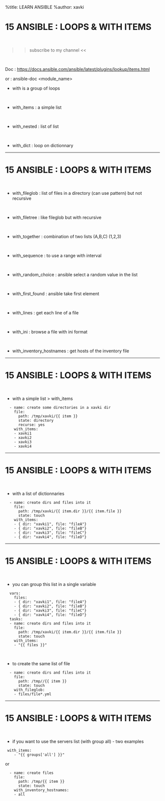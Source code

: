 %title: LEARN ANSIBLE
%author: xavki


# 15 ANSIBLE : LOOPS & WITH ITEMS

<br>

>> subscribe to my channel <<

<br>

Doc : https://docs.ansible.com/ansible/latest/plugins/lookup/items.html

or : ansible-doc <module_name>

* with is a group of loops

<br>

* with_items : a simple list

<br>

* with_nested : list of list

<br>

* with_dict : loop on dictionnary

---------------------------------------------------------------------------------------

# 15 ANSIBLE : LOOPS & WITH ITEMS

<br>

* with_fileglob : list of files in a directory (can use pattern) but not recursive

<br>

* with_filetree : like fileglob but with recursive

<br>

* with_together : combination of two lists (A,B,C) (1,2,3)

<br>

* with_sequence : to use a range with interval

<br>

* with_random_choice : ansible select a random value in the list

<br>

* with_first_found : ansible take first element

<br>

* with_lines : get each line of a file

<br>

* with_ini : browse a file with ini format

<br>

* with_inventory_hostnames : get hosts of the inventory file

---------------------------------------------------------------------------------------

# 15 ANSIBLE : LOOPS & WITH ITEMS


<br>

* with a simple list > with_items

```
  - name: create some directories in a xavki dir
    file:
      path: /tmp/xavki/{{ item }}
      state: directory
      recurse: yes
    with_items:
    - xavki1
    - xavki2
    - xavki3
    - xavki4
```

---------------------------------------------------------------------------------------

# 15 ANSIBLE : LOOPS & WITH ITEMS

<br>

* with a list of dictionnaries

```
  - name: create dirs and files into it
    file:
      path: /tmp/xavki/{{ item.dir }}/{{ item.file }}
      state: touch
    with_items:
    - { dir: "xavki1", file: "fileA"}
    - { dir: "xavki2", file: "fileB"}
    - { dir: "xavki3", file: "fileC"}
    - { dir: "xavki4", file: "fileD"}
```

---------------------------------------------------------------------------------------


# 15 ANSIBLE : LOOPS & WITH ITEMS

<br>

* you can group this list in a single variable

```
  vars:
    files:
    - { dir: "xavki1", file: "fileA"}
    - { dir: "xavki2", file: "fileB"}
    - { dir: "xavki3", file: "fileC"}
    - { dir: "xavki4", file: "fileD"}
  tasks:
  - name: create dirs and files into it
    file:
      path: /tmp/xavki/{{ item.dir }}/{{ item.file }}
      state: touch
    with_items:
    - "{{ files }}"
```

<br>

* to create the same list of file

```
  - name: create dirs and files into it
    file:
      path: /tmp//{{ item }}
      state: touch
    with_fileglob:
    - files/file*.yml
```

---------------------------------------------------------------------------------------


# 15 ANSIBLE : LOOPS & WITH ITEMS

<br>

* if you want to use the servers list (with group all) - two examples

```
 with_items:
    - "{{ groups['all'] }}"
```

or 

```
  - name: create files
    file:
      path: /tmp/{{ item }}
      state: touch
    with_inventory_hostnames:
    - all
```




